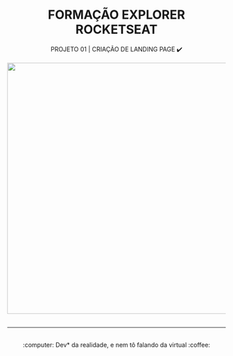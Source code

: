 <div align="center">
  <h1> FORMAÇÃO EXPLORER ROCKETSEAT </h1>
PROJETO 01 | CRIAÇÃO DE LANDING PAGE ✔️<br>
<br>
  <img src="https://repository-images.githubusercontent.com/763156948/07e3d1d4-4c50-4717-a61a-94ca14d3ed47" width="580px" ><br>
<br>
  <hr>
  <br>
:computer: Dev* da realidade, e nem tô falando da virtual :coffee:
</div>

